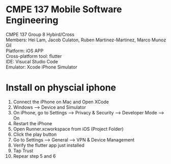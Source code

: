 # CMPE 137 Mobile Software Engineering
CMPE 137 Group 8 Hybird/Cross <br>
Members: Hei Lam, Jacob Culaton, Ruben Martinez-Martinez, Marco Munoz Gil<br>
Platform: iOS APP<br>
Cross-platform tool: flutter<br>
IDE: Visucal Studio Code<br>
Emulator: Xcode iPhone Simulator<br>

# Install on physcial iphone
1. Connect the iPhone on Mac and Open XCode
2. Windows --> Device and Simulator
3. On iPhone, go to Settings --> Privacy & Security --> Developer Mode --> On
4. Restart the iPhone
5. Open Runner.xcworkspace from iOS (Project Folder)
6. Click the play button
7. Go to Settings --> General --> VPN & Device Management
8. Verify the flutter app just installed
9. Tap Trust
10. Repear step 5 and 6 
